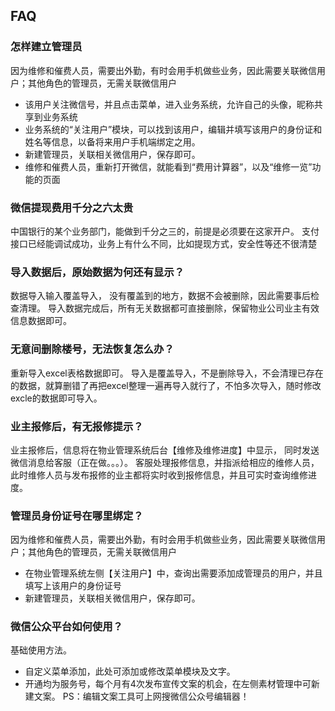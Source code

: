 
## FAQ

### 怎样建立管理员
因为维修和催费人员，需要出外勤，有时会用手机做些业务，因此需要关联微信用户；其他角色的管理员，无需关联微信用户
* 该用户关注微信号，并且点击菜单，进入业务系统，允许自己的头像，昵称共享到业务系统
* 业务系统的“关注用户”模块，可以找到该用户，编辑并填写该用户的身份证和姓名等信息，以备将来用户手机端绑定之用。
* 新建管理员，关联相关微信用户，保存即可。
* 维修和催费人员，重新打开微信，就能看到“费用计算器”，以及“维修一览”功能的页面

### 微信提现费用千分之六太贵
中国银行的某个业务部门，能做到千分之三的，前提是必须要在这家开户。
支付接口已经能调试成功，业务上有什么不同，比如提现方式，安全性等还不很清楚


### 导入数据后，原始数据为何还有显示？
数据导入输入覆盖导入， 没有覆盖到的地方，数据不会被删除，因此需要事后检查清理。
导入数据完成后，所有无关数据都可直接删除，保留物业公司业主有效信息数据即可。

### 无意间删除楼号，无法恢复怎么办？
重新导入excel表格数据即可。
导入是覆盖导入，不是删除导入，不会清理已存在的数据，就算删错了再把excel整理一遍再导入就行了，不怕多次导入，随时修改excle的数据即可导入。

### 业主报修后，有无报修提示？
业主报修后，信息将在物业管理系统后台【维修及维修进度】中显示，
同时发送微信消息给客服（正在做。。。）。
客服处理报修信息，并指派给相应的维修人员，此时维修人员与发布报修的业主都将实时收到报修信息，并且可实时查询维修进度。

### 管理员身份证号在哪里绑定？
因为维修和催费人员，需要出外勤，有时会用手机做些业务，因此需要关联微信用户；其他角色的管理员，无需关联微信用户
* 在物业管理系统左侧【关注用户】中，查询出需要添加成管理员的用户，并且填写上该用户的身份证号
* 新建管理员，关联相关微信用户，保存即可。

### 微信公众平台如何使用？
基础使用方法。
* 自定义菜单添加，此处可添加或修改菜单模块及文字。
* 开通均为服务号，每个月有4次发布宣传文案的机会，在左侧素材管理中可新建文案。
PS：编辑文案工具可上网搜微信公众号编辑器！
